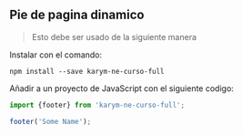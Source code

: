 ## Pie de pagina dinamico

>Esto debe ser usado de la siguiente manera

Instalar con el comando:

``` 
npm install --save karym-ne-curso-full
```

Añadir a un proyecto de JavaScript con el siguiente codigo:

```javascript
import {footer} from 'karym-ne-curso-full';

footer('Some Name');
```